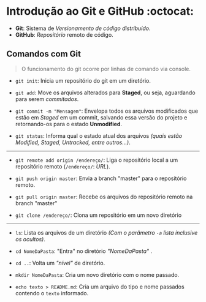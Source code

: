 
# Introdução ao Git e GitHub :octocat:

- **Git**: Sistema de *Versionamento de código distribuído*.
- **GitHub**: *Repositório* remoto de código.

## Comandos com Git

> O funcionamento do git ocorre por linhas de comando via console.

- `git init`: Inicia um repositório do git em um diretório.

- `git add`: Move os arquivos alterados para **Staged**, ou seja, aguardando para serem *commitados*.

- `git commit -m "Mensagem"`: Envelopa todos os arquivos modificados que estão em *Staged* em um commit, salvando essa versão do projeto e retornando-os para o estado **Unmodified**.

- `git status`: Informa qual o estado atual dos arquivos *(quais estão Modified, Staged, Untracked, entre outros...)*.

---

- `git remote add origin /endereço/`: Liga o repositório local a um repositório remoto (`/endereço/`: *URL*).

- `git push origin master`: Envia a branch "master" para o repositório remoto.

- `git pull origin master`: Recebe os arquivos do repositório remoto na branch "master"

- `git clone /endereço/`: Clona um repositório em um novo diretório

---

- `ls`: Lista os arquivos de um diretório *(Com o parâmetro `-a` lista inclusive os ocultos)*.

- `cd NomeDaPasta`: "Entra" no diretório *"NomeDaPasta"* .

- `cd ..`: Volta um *"nível"* de diretório.

- `mkdir NomeDaPasta`: Cria um novo diretório com o nome passado.

- `echo texto > README.md`: Cria um arquivo do tipo e nome passados contendo o `texto` informado.
